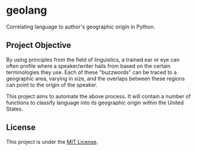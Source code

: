 # geolang
Correlating language to author's geographic origin in Python.


## Project Objective

By using principles from the field of linguistics, a trained ear or eye can often
profile where a speaker/writer hails from based on the certain terminologies they
use. Each of these "buzzwords" can be traced to a geographic area, varying in size,
and the overlaps between these regions can point to the origin of the speaker.


This project aims to automate the above process. It will contain a number of
functions to classify language into its geographic origin within the United States. 


## License

This project is under the [MIT License](LICENSE).
